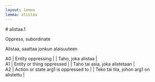 ```yaml
---
layout: lemma
lemma: alistaa
---
```


<div class="sense">
# <span class="sensename">alistaa.1</span>

<span class="description">Oppress, subordinate</span>

<span class="description">Alistaa, saattaa jonkun alaisuuteen</span>

A0 | Entity oppressing |   | Taho, joka alistaa |  
A1 | Entity or thing oppressed |   | Taho tai asia, joka alistetaan |  
A2 | Action or state arg1 is oppressed to |   | Teko tai tila, johon arg1 on alistettu |  

</div>

